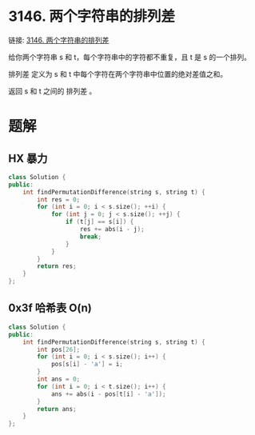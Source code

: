 # 3146. 两个字符串的排列差
链接: [3146. 两个字符串的排列差](https://leetcode.cn/problems/permutation-difference-between-two-strings/)

给你两个字符串 s 和 t，每个字符串中的字符都不重复，且 t 是 s 的一个排列。

排列差 定义为 s 和 t 中每个字符在两个字符串中位置的绝对差值之和。

返回 s 和 t 之间的 排列差 。

# 题解
## HX 暴力
```C++
class Solution {
public:
    int findPermutationDifference(string s, string t) {
        int res = 0;
        for (int i = 0; i < s.size(); ++i) {
            for (int j = 0; j < s.size(); ++j) {
                if (t[j] == s[i]) {
                    res += abs(i - j);
                    break;
                }
            }
        }
        return res;
    }
};
```

## 0x3f 哈希表 O(n)

```C++
class Solution {
public:
    int findPermutationDifference(string s, string t) {
        int pos[26];
        for (int i = 0; i < s.size(); i++) {
            pos[s[i] - 'a'] = i;
        }
        int ans = 0;
        for (int i = 0; i < t.size(); i++) {
            ans += abs(i - pos[t[i] - 'a']);
        }
        return ans;
    }
};
```
